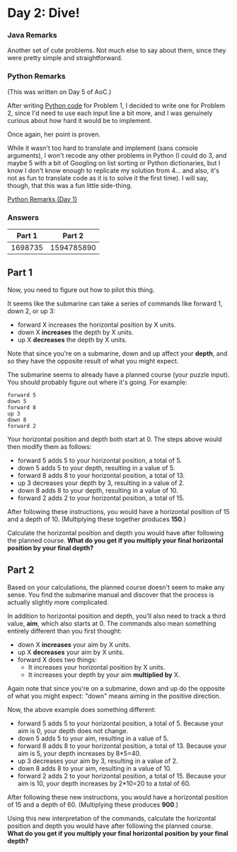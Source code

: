# Day 2: Dive!

### Java Remarks
Another set of cute problems. Not much else to say about them, since they were pretty simple and straightforward.

### Python Remarks
(This was written on Day 5 of AoC.)

After writing [Python code](https://github.com/Daphne-Qin/AdventOfCode2021/blob/main/Problem01/Problem01.py) for Problem 1, I decided to write one for Problem 2, since I'd need to use each input line a bit more, and I was genuinely curious about how hard it would be to implement.

Once again, her point is proven.

While it wasn't too hard to translate and implement (sans console arguments), I won't recode any other problems in Python (I could do 3, and maybe 5 with a bit of Googling on list sorting or Python dictionaries, but I know I don't know enough to replicate my solution from 4... and also, it's not as fun to translate code as it is to solve it the first time). I will say, though, that this was a fun little side-thing.

[Python Remarks (Day 1)](https://github.com/Daphne-Qin/AdventOfCode2021/tree/main/Problem01#python-remarks)

### Answers
| Part 1 | Part 2 |
| :---: | :---: |
| 1698735 | 1594785890 |

## Part 1
Now, you need to figure out how to pilot this thing.

It seems like the submarine can take a series of commands like forward 1, down 2, or up 3:
- forward X increases the horizontal position by X units.
- down X **increases** the depth by X units.
- up X **decreases** the depth by X units.

Note that since you're on a submarine, down and up affect your **depth**, and so they have the opposite result of what you might expect.

The submarine seems to already have a planned course (your puzzle input). You should probably figure out where it's going. For example:
```
forward 5
down 5
forward 8
up 3
down 8
forward 2
```
Your horizontal position and depth both start at 0. The steps above would then modify them as follows:
- forward 5 adds 5 to your horizontal position, a total of 5.
- down 5 adds 5 to your depth, resulting in a value of 5.
- forward 8 adds 8 to your horizontal position, a total of 13.
- up 3 decreases your depth by 3, resulting in a value of 2.
- down 8 adds 8 to your depth, resulting in a value of 10.
- forward 2 adds 2 to your horizontal position, a total of 15.

After following these instructions, you would have a horizontal position of 15 and a depth of 10. (Multiplying these together produces **150**.)

Calculate the horizontal position and depth you would have after following the planned course. **What do you get if you multiply your final horizontal position by your final depth?**

## Part 2
Based on your calculations, the planned course doesn't seem to make any sense. You find the submarine manual and discover that the process is actually slightly more complicated.

In addition to horizontal position and depth, you'll also need to track a third value, **aim**, which also starts at 0. The commands also mean something entirely different than you first thought:
- down X **increases** your aim by X units.
- up X **decreases** your aim by X units.
- forward X does two things:
  - It increases your horizontal position by X units.
  - It increases your depth by your aim **multiplied by** X.

Again note that since you're on a submarine, down and up do the opposite of what you might expect: "down" means aiming in the positive direction.

Now, the above example does something different:
- forward 5 adds 5 to your horizontal position, a total of 5. Because your aim is 0, your depth does not change.
- down 5 adds 5 to your aim, resulting in a value of 5.
- forward 8 adds 8 to your horizontal position, a total of 13. Because your aim is 5, your depth increases by 8*5=40.
- up 3 decreases your aim by 3, resulting in a value of 2.
- down 8 adds 8 to your aim, resulting in a value of 10.
- forward 2 adds 2 to your horizontal position, a total of 15. Because your aim is 10, your depth increases by 2*10=20 to a total of 60.

After following these new instructions, you would have a horizontal position of 15 and a depth of 60. (Multiplying these produces **900**.)

Using this new interpretation of the commands, calculate the horizontal position and depth you would have after following the planned course. **What do you get if you multiply your final horizontal position by your final depth?**
